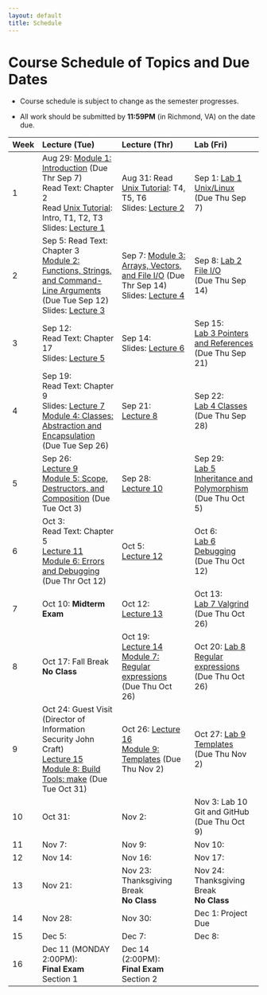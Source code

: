 ```yaml
---
layout: default
title: Schedule
---
```


# Course Schedule of Topics and Due Dates

* Course schedule is subject to change as the semester progresses. 

* All work should be submitted by **11:59PM** (in Richmond, VA) on the date due.

| Week | Lecture (Tue)                              | Lecture (Thr)                                 | Lab (Fri)                                        |
| :--- | :---                                       | :---                                          | :---                                                  |
| 1    | Aug 29:  [Module 1: Introduction](https://classroom.github.com/a/4yzVPmFm) (Due Thr Sep 7)<br />Read Text: Chapter 2<br />Read [Unix Tutorial](http://www.ee.surrey.ac.uk/Teaching/Unix/): Intro, T1, T2, T3<br />Slides: [Lecture 1](lectures/Lecture1.pdf)              | Aug 31: Read [Unix Tutorial](http://www.ee.surrey.ac.uk/Teaching/Unix/): T4, T5, T6<br />Slides: [Lecture 2](lectures/Lecture2.pdf)                                       | Sep 1:  [Lab 1 Unix/Linux](https://classroom.github.com/a/REt1fldU)<br /> (Due Thu Sep 7)                  |
| 2    | Sep 5:   Read Text: Chapter 3<br />[Module 2: Functions, Strings, and Command-Line Arguments](modules/module2.md) (Due Tue Sep 12)<br />Slides: [Lecture 3](lectures/Lecture3.pdf)             | Sep 7: [Module 3: Arrays, Vectors, and File I/O](modules/module3.md) (Due Thr Sep 14)<br />Slides: [Lecture 4](lectures/Lecture4.pdf)                                       | Sep 8:  [Lab 2 File I/O](https://cmsc240-f23.github.io/lab/2)<br /> (Due Thu Sep 14)                 |
| 3    | Sep 12:<br />Read Text: Chapter 17<br />Slides: [Lecture 5](lectures/Lecture5.pdf)            | Sep 14:<br />Slides: [Lecture 6](lectures/Lecture6.pdf)                                    | Sep 15:<br />[Lab 3 Pointers and References](https://cmsc240-f23.github.io/lab/3)<br /> (Due Thu Sep 21)                 |
| 4    | Sep 19:<br />Read Text: Chapter 9<br />Slides: [Lecture 7](lectures/Lecture7.pdf)<br />[Module 4: Classes: Abstraction and Encapsulation](modules/module4.md) (Due Tue Sep 26)                                  | Sep 21: <br />[Lecture 8](lectures/Lecture8.pdf)                                      | Sep 22:<br /> [Lab 4 Classes](https://cmsc240-f23.github.io/lab/4)<br /> (Due Thu Sep 28)                 |
| 5    | Sep 26:  <br />[Lecture 9](https://cmsc240-f23.github.io/lecture/9)<br />[Module 5: Scope, Destructors, and Composition](https://classroom.github.com/a/cmJ3Q07L) (Due Tue Oct 3)                                  | Sep 28: <br />  [Lecture 10](lectures/Lecture10.pdf)                                     | Sep 29:<br/> [Lab 5 Inheritance and Polymorphism](https://cmsc240-f23.github.io/lab/5)<br /> (Due Thu Oct 5)                  |
| 6    | Oct 3: <br /> Read Text: Chapter 5<br />[Lecture 11](https://cmsc240-f23.github.io/lecture/11)  <br /> [Module 6: Errors and Debugging](https://classroom.github.com/a/fp4EMiSs) (Due Thr Oct 12)                               | Oct 5: <br />[Lecture 12](https://cmsc240-f23.github.io/lecture/12)                                       | Oct 6:  <br/> [Lab 6 Debugging](https://cmsc240-f23.github.io/lab/6)<br /> (Due Thu Oct 12)                 |
| 7    | Oct 10: **Midterm Exam**                   | Oct 12:<br />[Lecture 13](https://cmsc240-f23.github.io/lecture/13)                                          | Oct 13: <br/> [Lab 7 Valgrind](https://cmsc240-f23.github.io/lab/7)<br /> (Due Thu Oct 26)                                              |
| 8    | Oct 17: Fall Break **No Class**            | Oct 19: <br />[Lecture 14](https://cmsc240-f23.github.io/lecture/14) <br /> [Module 7: Regular expressions](https://classroom.github.com/a/DGFNLcm-) (Due Thu Oct 26)                                      | Oct 20: [Lab 8 Regular expressions](https://cmsc240-f23.github.io/lab/8)<br /> (Due Thu Oct 26)                                              |
| 9    | Oct 24: Guest Visit (Director of Information Security John Craft) <br />[Lecture 15](lectures/Lecture15.pdf) <br /> [Module 8: Build Tools: make](modules/module8.md) (Due Tue Oct 31)                                   | Oct 26:  [Lecture 16](lectures/Lecture16.pdf) <br /> [Module 9: Templates](modules/module9.md) (Due Thu Nov 2)                                       | Oct 27: [Lab 9 Templates](https://cmsc240-f23.github.io/lab/9)<br /> (Due Thu Nov 2)                                             |
| 10   | Oct 31:                                    | Nov 2:                                        | Nov 3:  Lab 10 Git and GitHub<br /> (Due Thu Oct 9)                                              |
| 11   | Nov 7:                                     | Nov 9:                                        | Nov 10:                                               |
| 12   | Nov 14:                                    | Nov 16:                                       | Nov 17:                                               |
| 13   | Nov 21:                                    | Nov 23: Thanksgiving Break<br /> **No Class** | Nov 24: Thanksgiving Break<br /> **No Class**         |
| 14   | Nov 28:                                    | Nov 30:                                       | Dec 1:  Project Due                                            |
| 15   | Dec 5:                                     | Dec 7:                                        | Dec 8:                                                |
| 16   | Dec 11 (MONDAY 2:00PM):<br />**Final Exam**<br />Section 1  | Dec 14 (2:00PM):<br />**Final Exam**<br />Section 2    |                             |











